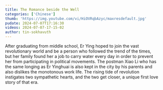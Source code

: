 ```yaml
---
title: The Romance beside the Well
categories: ['Chinese']
thumb: 'https://img.youtube.com/vi/HiOVRqbAzyc/maxresdefault.jpg'
pudate: 2024-07-07T17:16:30
videos: 2024-07-07-17-15-02
author: tin-sokhavuth
---
```

After graduating from middle school, Er Ying hoped to join the vast revolutionary world and be a person who followed the trend of the times, but her family found her a job to carry water every day in order to prevent her from participating in political movements. The postman Xiao Li who has the same longing as Er Yinghuai is also kept in the city by his parents and also dislikes the monotonous work life. The rising tide of revolution instigates two sympathetic hearts, and the two get closer, a unique first love story of that era.